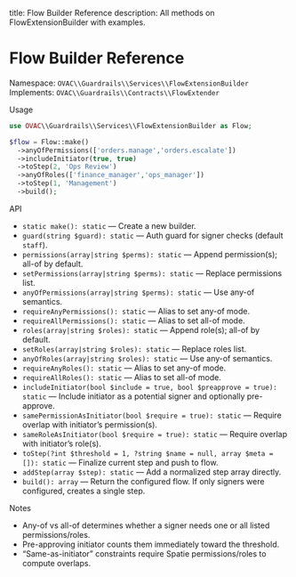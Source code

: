 title: Flow Builder Reference
description: All methods on FlowExtensionBuilder with examples.

# Flow Builder Reference

Namespace: `OVAC\\Guardrails\\Services\\FlowExtensionBuilder`
Implements: `OVAC\\Guardrails\\Contracts\\FlowExtender`

Usage

```php
use OVAC\\Guardrails\\Services\\FlowExtensionBuilder as Flow;

$flow = Flow::make()
  ->anyOfPermissions(['orders.manage','orders.escalate'])
  ->includeInitiator(true, true)
  ->toStep(2, 'Ops Review')
  ->anyOfRoles(['finance_manager','ops_manager'])
  ->toStep(1, 'Management')
  ->build();
```

API

- `static make(): static` — Create a new builder.
- `guard(string $guard): static` — Auth guard for signer checks (default `staff`).
- `permissions(array|string $perms): static` — Append permission(s); all-of by default.
- `setPermissions(array|string $perms): static` — Replace permissions list.
- `anyOfPermissions(array|string $perms): static` — Use any-of semantics.
- `requireAnyPermissions(): static` — Alias to set any-of mode.
- `requireAllPermissions(): static` — Alias to set all-of mode.
- `roles(array|string $roles): static` — Append role(s); all-of by default.
- `setRoles(array|string $roles): static` — Replace roles list.
- `anyOfRoles(array|string $roles): static` — Use any-of semantics.
- `requireAnyRoles(): static` — Alias to set any-of mode.
- `requireAllRoles(): static` — Alias to set all-of mode.
- `includeInitiator(bool $include = true, bool $preapprove = true): static` — Include initiator as a potential signer and optionally pre-approve.
- `samePermissionAsInitiator(bool $require = true): static` — Require overlap with initiator’s permission(s).
- `sameRoleAsInitiator(bool $require = true): static` — Require overlap with initiator’s role(s).
- `toStep(?int $threshold = 1, ?string $name = null, array $meta = []): static` — Finalize current step and push to flow.
- `addStep(array $step): static` — Add a normalized step array directly.
- `build(): array` — Return the configured flow. If only signers were configured, creates a single step.

Notes

- Any-of vs all-of determines whether a signer needs one or all listed permissions/roles.
- Pre-approving initiator counts them immediately toward the threshold.
- “Same-as-initiator” constraints require Spatie permissions/roles to compute overlaps.
